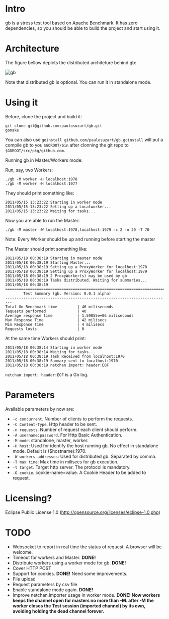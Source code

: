 Intro
=====

gb is a stress test tool based on [Apache Benchmark](http://httpd.apache.org/docs/2.0/programs/ab.html "ab"). It has zero dependencies, so you should be able to build the project and start using it.

Architecture
============

The figure bellow depicts the distributed architeture behind gb:

![gb](http://github.com/paulosuzart/gb/raw/master/arch.jpg)

Note that distributed gb is optional. You can run it in standalone mode.

Using it
========

Before, clone the project and build it:
    
    git clone git@github.com:paulosuzart/gb.git
    gomake
    
You can also use `goinstall github.com/paulosuzart/gb`. `goinstall` will put a compile gb to you `$GOROOT/bin` after clonning the git repo to `$GOROOT/src/pkg/github.com`.

    
Running gb in Master/Workers mode:

Run, say, two Workers:

    ./gb -M worker -H localhost:1978 
    ./gb -M worker -H localhost:1977

They should print something like:

    2011/05/15 13:23:22 Starting in worker mode
    2011/05/15 13:23:22 Setting up a Localworker...
    2011/05/15 13:23:22 Waiting for tasks...

Now you are able to run the Master:
    
    ./gb -M master -W localhost:1978,localhost:1979 -c 2 -n 20 -T 70

Note: Every Worker should be up and running before starting the master

The Master should print something like:

    2011/05/18 00:38:19 Starting in master mode
    2011/05/18 00:38:19 Starting Master...
    2011/05/18 00:38:19 Setting up a ProxyWorker for localhost:1978
    2011/05/18 00:38:19 Setting up a ProxyWorker for localhost:1979
    2011/05/18 00:38:19 2 ProxyWorker(s) may be used by gb
    2011/05/18 00:38:19 Tasks distributed. Waiting for summaries...
    2011/05/18 00:38:19 
    =========================================================================
            Test Summary (gb. Version: 0.0.1 alpha)
    -------------------------------------------------------------------------                
    Total Go Benchmark time         | 46 miliseconds
    Tequests performed              | 40
    Average response time           | 1.59855e+06 miliseconds 
    Max Response Time               | 42 milisecs
    Min Response Time               | 4 milisecs
    Requests losts                  | 0

At the same time Workers should print:

    2011/05/18 00:38:14 Starting in worker mode
    2011/05/18 00:38:14 Waiting for tasks...
    2011/05/18 00:38:19 Task Received from localhost:1970
    2011/05/18 00:38:19 Summary sent to localhost:1970
    2011/05/18 00:38:19 netchan import: header:EOF

`netchan import: header:EOF` is a Go log.   

Parameters
==========

Available parameters by now are:

 *   `-c concurrent`. Number of clients to perform the requests.
 *   `-C Content-Type`. Http header to be sent.
 *   `-n requests`. Number of request each client should perform.
 *   `-A username:password`. For Http Basic Authentication.
 *   `-M mode`: standalone, master, worker.
 *   `-H host`: Used for identify the host running gb. No effect in standalone mode. Default is ($hostname):1970.
 *   `-W workers addresses`: Used for distributed gb. Separated by comma.
 *   `-T max time`: Max time in milisecs for gb execution. 
 *   `-t target`. Target http server. The protocol is mandatory.
 *   `-O cookie`. cookie-name=value. A Cookie Header to be added to request.

Licensing?
==========
Eclipse Public License 1.0 (http://opensource.org/licenses/eclipse-1.0.php)


TODO
====
 *   Websocket to report in real time the status of request. A browser will be
welcome.
 *   Timeout for workers and Master. **DONE!** 
 *   Distribute workers using a worker mode for gb. **DONE!**
 *   Cover HTTP POST
 *   Support for cookies. **DONE!** Need some improvements.
 *   File upload
 *   Request parameters by csv file
 *   Enable standalone mode again. **DONE!**
 *   Improve netchan.Importer usage in worker mode. **DONE! Now workers keeps the channel open for masters no more than -M. after -M the worker closes the Test session (imported channel) by its own, avoiding holding the dead channel forever.**
